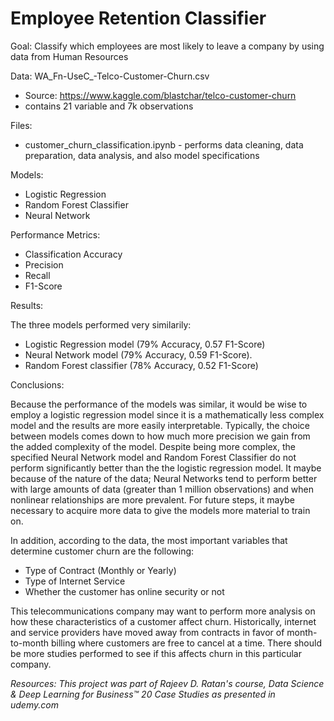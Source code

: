 # Employee Retention Classifier
Goal: Classify which employees are most likely to leave a company by using data from Human Resources


Data: WA_Fn-UseC_-Telco-Customer-Churn.csv
  * Source: https://www.kaggle.com/blastchar/telco-customer-churn
  * contains 21 variable and 7k observations

Files:
  * customer_churn_classification.ipynb - performs data cleaning, data preparation, data analysis, and also model specifications
  
Models:
  * Logistic Regression
  * Random Forest Classifier
  * Neural Network

Performance Metrics:
  * Classification Accuracy
  * Precision
  * Recall
  * F1-Score
  
Results:

The three models performed very similarily:

 * Logistic Regression model (79% Accuracy, 0.57 F1-Score)
 * Neural Network model (79% Accuracy, 0.59 F1-Score).
 * Random Forest classifier (78% Accuracy, 0.52 F1-Score)

Conclusions:

Because the performance of the models was similar, it would be wise to employ a logistic regression model since it is a mathematically less complex model and the results are more easily interpretable. Typically, the choice between models comes down to how much more precision we gain from the added complexity of the model. Despite being more complex, the specified Neural Network model and Random Forest Classifier do not perform significantly better than the the logistic regression model. It maybe because of the nature of the data; Neural Networks tend to perform better with large amounts
of data (greater than 1 million observations) and when nonlinear relationships are more prevalent. For future steps, it maybe necessary to acquire more data to give the models more material to train on.

In addition, according to the data, the most important variables that determine customer churn are the following:

 * Type of Contract (Monthly or Yearly)
 * Type of Internet Service
 * Whether the customer has online security or not
 
This telecommunications company may want to perform more analysis on how these characteristics of a customer affect churn. Historically, internet and service providers have moved away from contracts in favor of month-to-month billing where customers are free to cancel at a time. There should be more studies performed to see if this affects churn in this particular company.

*Resources: This project was part of Rajeev D. Ratan's course, Data Science & Deep Learning for Business™ 20 Case Studies as presented in udemy.com*
